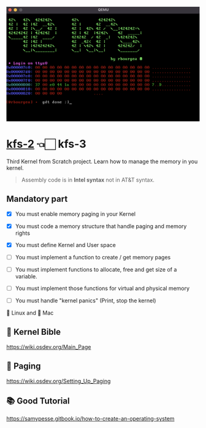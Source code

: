 ![kfs-3](/images/screen-1.png)

# [kfs-2](https://github.com/rbourgeat/kfs-2) 👈🏻 kfs-3
Third Kernel from Scratch project. Learn how to manage the memory in you kernel.

> Assembly code is in **Intel syntax** not in AT&T syntax.

## Mandatory part

- [x] You must enable memory paging in your Kernel

- [x] You must code a memory structure that handle paging and memory rights

- [x] You must define Kernel and User space

- [ ] You must implement a function to create / get memory pages

- [ ] You must implement functions to allocate, free and get size of a variable.

- [ ] You must implement those functions for virtual and physical memory

- [ ] You must handle "kernel panics" (Print, stop the kernel)

🐧 Linux and 🍏 Mac

## 📖 Kernel Bible
https://wiki.osdev.org/Main_Page

## 💾 Paging
https://wiki.osdev.org/Setting_Up_Paging

## 📚 Good Tutorial
https://samypesse.gitbook.io/how-to-create-an-operating-system
